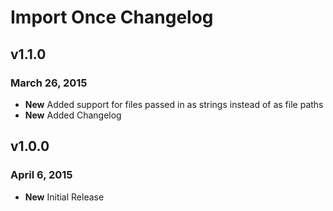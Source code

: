 # Import Once Changelog

## v1.1.0
### March 26, 2015
* **New** Added support for files passed in as strings instead of as file paths
* **New** Added Changelog

## v1.0.0
### April 6, 2015
* **New** Initial Release
